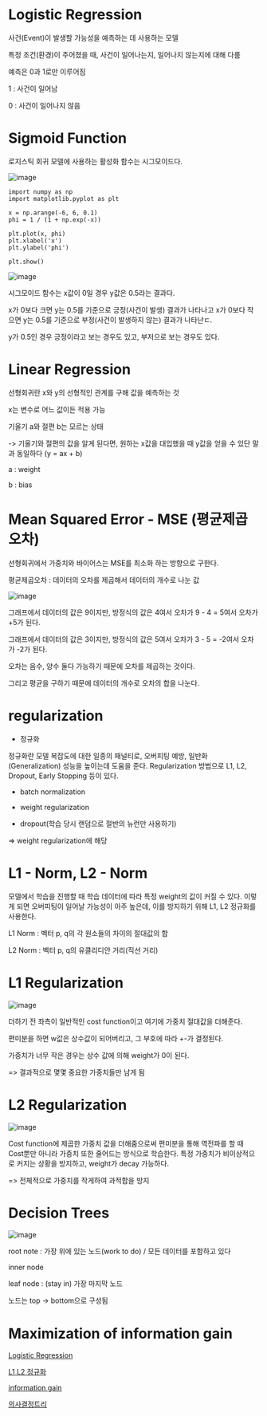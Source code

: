 # Logistic Regression

사건(Event)이 발생할 가능성을 예측하는 데 사용하는 모델

특정 조건(환경)이 주어졌을 때, 사건이 일어나는지, 일어나지 않는지에 대해 다룸

예측은 0과 1로만 이루어짐

1 : 사건이 일어남

0 : 사건이 일어나지 않음

# Sigmoid Function

로지스틱 회귀 모델에 사용하는 활성화 함수는 시그모이드다. 

![image](https://github.com/sseinn/AICOSS---THU/assets/143159192/e8c8df95-b48d-4300-9fd8-d8103a2c64a3)

```
import numpy as np
import matplotlib.pyplot as plt

x = np.arange(-6, 6, 0.1)
phi = 1 / (1 + np.exp(-x))

plt.plot(x, phi)
plt.xlabel('x')
plt.ylabel('phi')

plt.show()
```

![image](https://github.com/sseinn/AICOSS---THU/assets/143159192/e28ec939-c08f-4144-9b4c-d5f5c8791218)


시그모이드 함수는 x값이 0일 경우 y값은 0.5라는 결과다. 

x가 0보다 크면 y는 0.5를 기준으로 긍정(사건이 발생) 결과가 나타나고 x가 0보다 작으면 y는 0.5를 기준으로 부정(사건이 발생하지 않는) 결과가 나타난ㄷ. 

y가 0.5인 경우 긍정이라고 보는 경우도 있고, 부저으로 보는 경우도 있다. 


# Linear Regression

선형회귀란 x와 y의 선형적인 관계를 구해 값을 예측하는 것

x는 변수로 어느 값이든 적용 가능

기울기 a와 절편 b는 모르는 상태

-> 기울기와 절편의 값을 알게 된다면, 원하는 x값을 대입했을 때 y값을 얻을 수 있단 말과 동일하다
(y = ax + b)

a : weight

b : bias

# Mean Squared Error - MSE (평균제곱오차)

선형회귀에서 가중치와 바이어스는 MSE를 최소화 하는 방향으로 구한다. 

평균제곱오차 : 데이터의 오차를 제곱해서 데이터의 개수로 나눈 값

![image](https://github.com/sseinn/AICOSS---THU/assets/143159192/48b5e5b4-b199-43a9-aa6e-5e0e43a5853a)

그래프에서 데이터의 값은 9이지만, 방정식의 값은 4여서 오차가 9 - 4 = 5여서 오차가 +5가 된다. 

그래프에서 데이터의 값은 3이지만, 방정식의 값은 5여서 오차가 3 - 5 = -2여서 오차가 -2가 된다. 

오차는 음수, 양수 둘다 가능하기 때문에 오차를 제곱하는 것이다. 

그리고 평균을 구하기 때문에 데이터의 개수로 오차의 합을 나눈다. 


# regularization

- 정규화

정규화란 모델 복잡도에 대한 일종의 패널티로, 오버피팅 예방, 일반화(Generalization) 성능을 높이는데 도움을 준다. Regularization 방법으로 L1, L2, Dropout, Early Stopping 등이 있다.

- batch normalization

- weight regularization

- dropout(학습 당시 랜덤으로 절반의 뉴런만 사용하기)

=> weight regularization에 해당

# L1 - Norm, L2 - Norm

모델에서 학습을 진행할 때 학습 데이터에 따라 특정 weight의 값이 커질 수 있다. 이렇게 되면 오버피팅이 일어날 가능성이 아주 높은데, 이를 방지하기 위해 L1, L2 정규화를 사용한다. 

L1 Norm : 벡터 p, q의 각 원소들의 차이의 절대값의 합

L2 Norm : 벡터 p, q의 유클리디안 거리(직선 거리)

# L1 Regularization

![image](https://github.com/sseinn/AICOSS---THU/assets/143159192/146bd698-0874-49b4-85d3-6b4045aeac88)


더하기 전 좌측이 일반적인 cost function이고 여기에 가중치 절대값을 더해준다. 

편미분을 하면 w값은 상수값이 되어버리고, 그 부호에 따라 +-가 결정된다. 

가중치가 너무 작은 경우는 상수 값에 의해 weight가 0이 된다. 

=> 결과적으로 몇몇 중요한 가중치들만 남게 됨


# L2 Regularization

![image](https://github.com/sseinn/AICOSS---THU/assets/143159192/39f7a6f3-276e-4f6b-a8fe-a5367f56db3c)

Cost function에 제곱한 가중치 값을 더해줌으로써 편미분을 통해 역전파를 할 때 Cost뿐만 아니라 가중치 또한 줄어드는 방식으로 학습한다. 특정 가중치가 비이상적으로 커지는 상황을 방지하고, weight가 decay 가능하다. 

=> 전체적으로 가중치를 작게하여 과적합을 방지

# Decision Trees

![image](https://github.com/sseinn/AICOSS---THU/assets/143159192/8b98ece7-dce2-4312-b1a5-438bb173d784)


root note : 가장 위에 있는 노드(work to do) / 모든 데이터를 포함하고 있다 

inner node 

leaf node : (stay in) 가장 마지막 노드

노드는 top -> bottom으로 구성됨

# Maximization of information gain





[Logistic Regression](https://itstory1592.tistory.com/8)

[L1 L2 정규화](https://esj205.oopy.io/4b321662-5d02-4559-8677-7e974cf080a8)

[information gain](https://blog.naver.com/samsjang/220976772778)

[의사결정트리](https://blog.naver.com/samsjang/220976772778)
